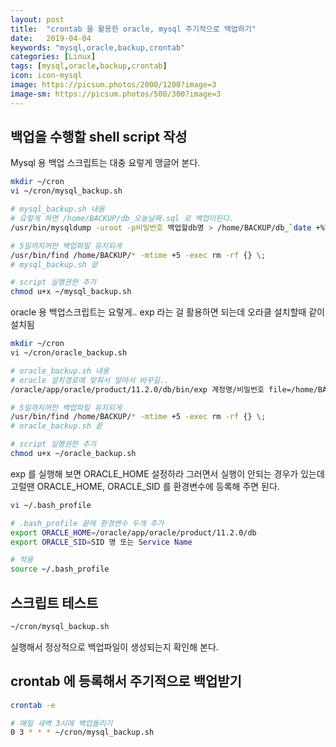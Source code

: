 ```yaml
---
layout: post
title:  "crontab 을 활용한 oracle, mysql 주기적으로 백업하기"
date:   2019-04-04
keywords: "mysql,oracle,backup,crontab"
categories: [Linux]
tags: [mysql,oracle,backup,crontab]
icon: icon-mysql
image: https://picsum.photos/2000/1200?image=3
image-sm: https://picsum.photos/500/300?image=3
---
```


## 백업을 수행할 shell script 작성

Mysql 용 백업 스크립트는 대충 요렇게 맹글어 본다.

``` bash
mkdir ~/cron
vi ~/cron/mysql_backup.sh

# mysql_backup.sh 내용
# 요렇게 하면 /home/BACKUP/db_오늘날짜.sql 로 백업이된다.
/usr/bin/mysqldump -uroot -p비밀번호 백업할db명 > /home/BACKUP/db_`date +%Y%m%d`.sql

# 5일까지꺼만 백업파일 유지되게
/usr/bin/find /home/BACKUP/* -mtime +5 -exec rm -rf {} \;
# mysql_backup.sh 끝

# script 실행권한 추가
chmod u+x ~/mysql_backup.sh
```

oracle 용 백업스크립트는 요렇게.. exp 라는 걸 활용하면 되는데 오라클 설치할때 같이 설치됨

``` bash
mkdir ~/cron
vi ~/cron/oracle_backup.sh

# oracle_backup.sh 내용
# oracle 설치경로에 맞춰서 알아서 바꾸길..
/oracle/app/oracle/product/11.2.0/db/bin/exp 계정명/비밀번호 file=/home/BACKUP/db_`date +%Y%m%d`.dmp log=/home/BACKUP/backup.log

# 5일까지꺼만 백업파일 유지되게
/usr/bin/find /home/BACKUP/* -mtime +5 -exec rm -rf {} \;
# oracle_backup.sh 끝

# script 실행권한 추가
chmod u+x ~/oracle_backup.sh
```

exp 를 실행해 보면 ORACLE_HOME 설정하라 그러면서 실행이 안되는 경우가 있는데 고럴땐 ORACLE_HOME, ORACLE_SID 를 환경변수에 등록해 주면 된다.

``` bash
vi ~/.bash_profile

# .bash_profile 끝에 환경변수 두개 추가
export ORACLE_HOME=/oracle/app/oracle/product/11.2.0/db
export ORACLE_SID=SID 명 또는 Service Name

# 적용
source ~/.bash_profile
```

## 스크립트 테스트

``` bash
~/cron/mysql_backup.sh
```

실행해서 정상적으로 백업파일이 생성되는지 확인해 본다.

## crontab 에 등록해서 주기적으로 백업받기

``` bash
crontab -e

# 매일 새벽 3시에 백업돌리기
0 3 * * * ~/cron/mysql_backup.sh
```
